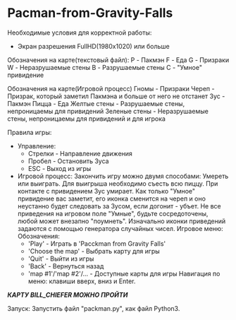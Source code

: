 # Pacman-from-Gravity-Falls

Необходимые условия для корректной работы:
 - Экран разрешения FullHD(1980x1020)  или больше
 
Обозначения на карте(текстовый файл):
 P - Пакмэн
 F - Еда
 G - Призраки
 W - Неразрушаемые стены
 B - Разрушаемые стены
 C - "Умное" привидение
 
Обозначения на карте(Игровой процесс)
 Гномы - Призраки
 Череп - Призрак, который заметил Пакмэна и больше от него не отстанет
 Зус - Пакмэн
 Пицца - Еда
 Желтые стены - Разрушаемые стены, непроницаемы для привидений
 Зеленые стены - Неразрушаемые стены, непроницаемы для привидений и для игрока


Правила игры:
 - Управление:
     - Стрелки - Направление движения
     - Пробел - Остановить Зуса
     - ESC - Выход из игры
 - Игровой процесс:
       Закончить игру можно двумя способами: Умереть или выиграть.
       Для выигрыша необходимо съесть всю пиццу.
       При контакте с привидением Зус умирает.
       Как только "Умное" привидение вас заметит, его иконка сменится на череп и оно неустанно будет 
     следовать за Зусом, если догонит - убъет. Не все приведения на игровом поле "Умные", будьте 
     сосредоточены, любой может внезапно "поумнеть".
       Изначально иконки приведений задаются с помощью генератора случайных чисел.
Игровое меню: 
  Обозначения:
    - 'Play' - Играть в 'Pacckman from Gravity Falls'
    - 'Choose the map' - Выбрать карту для игры
    - 'Quit' -  Выйти из игры
    - 'Back' - Вернуться назад
    - 'map #1'/'map #2'/... - Доступные карты для игры
  Навигация по меню: клавиши вверх, вниз и Enter.


***КАРТУ BILL_CHIEFER МОЖНО ПРОЙТИ***


Запуск: Запустить файл "packman.py", как файл Python3.
     
 
